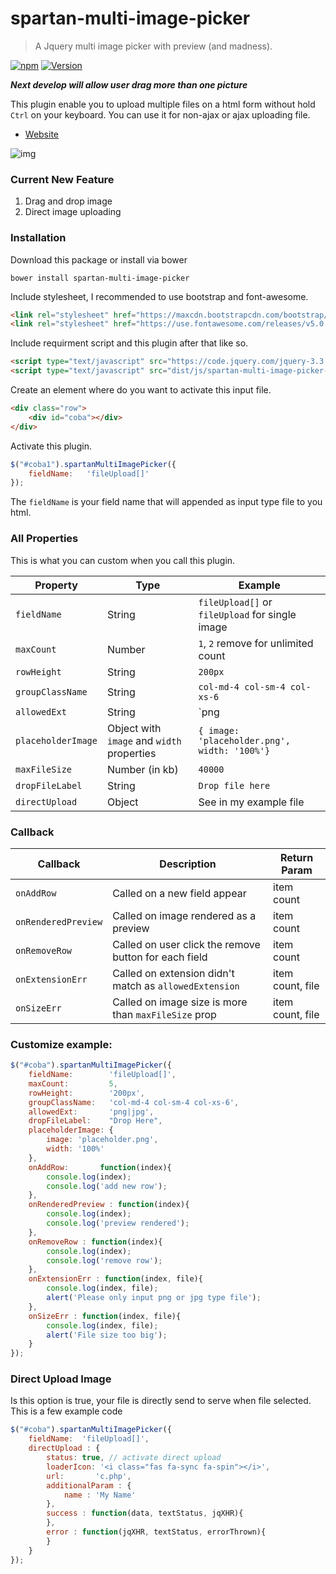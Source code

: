 # spartan-multi-image-picker
> A Jquery multi image picker with preview (and madness).



[![npm](https://img.shields.io/npm/dt/spartan-multi-image-picker.svg)](https://github.com/adispartadev/spartan-multi-image-picker)
[![Version](https://img.shields.io/npm/v/spartan-multi-image-picker.svg)](https://www.npmjs.com/package/spartan-multi-image-picker)

***Next develop will allow user drag more than one picture***


This plugin enable you to upload multiple files on a html form without hold `Ctrl` on your keyboard. You can use it for non-ajax or ajax uploading file. 


- [Website](https://adispartadev.github.io/spartan-multi-image-picker/)


![img](https://adispartadev.github.io/spartan-multi-image-picker/preview1.gif)



### Current New Feature
1. Drag and drop image
2. Direct image uploading



### Installation

Download this package or install via bower

`bower install spartan-multi-image-picker`

Include stylesheet, I recommended to use bootstrap and font-awesome.
```html
<link rel="stylesheet" href="https://maxcdn.bootstrapcdn.com/bootstrap/3.3.7/css/bootstrap.min.css" integrity="sha384-BVYiiSIFeK1dGmJRAkycuHAHRg32OmUcww7on3RYdg4Va+PmSTsz/K68vbdEjh4u" crossorigin="anonymous">
<link rel="stylesheet" href="https://use.fontawesome.com/releases/v5.0.13/css/all.css" integrity="sha384-DNOHZ68U8hZfKXOrtjWvjxusGo9WQnrNx2sqG0tfsghAvtVlRW3tvkXWZh58N9jp" crossorigin="anonymous">
```

Include requirment script and this plugin after that like so.
```html
<script type="text/javascript" src="https://code.jquery.com/jquery-3.3.1.min.js"></script>
<script type="text/javascript" src="dist/js/spartan-multi-image-picker-min.js"></script>
```



Create an element where do you want to activate this input file.

```html
<div class="row">
	<div id="coba"></div>
</div>
```

Activate this plugin.

```js
$("#coba1").spartanMultiImagePicker({
	fieldName:   'fileUpload[]'
});
```
The `fieldName` is your field name that will appended as input type file to you html.

### All Properties

This is what you can custom when you call this plugin.

| Property | Type | Example |
| ------ | ------ | ------ |
| `fieldName` | String | `fileUpload[]` or `fileUpload` for single image |
| `maxCount` | Number | `1`, `2` remove for unlimited count |
| `rowHeight` | String | `200px` |
| `groupClassName` | String | `col-md-4 col-sm-4 col-xs-6` |
| `allowedExt` | String | `png|jpg|jpeg|gif` or empty string for all type |
| `placeholderImage` | Object with `image` and `width` properties | `{ image: 'placeholder.png', width: '100%'}` |
| `maxFileSize` | Number (in kb) | `40000` |
| `dropFileLabel` | String | `Drop file here` |
| `directUpload` | Object | See in my example file |

### Callback

| Callback | Description | Return Param |
| ------ | ------ | ----- |
| `onAddRow` | Called on a new field appear | item count |
| `onRenderedPreview` | Called on image rendered as a preview  | item count |
| `onRemoveRow` | Called on user click the remove button for each field | item count |
| `onExtensionErr` | Called on extension didn't match as `allowedExtension` | item count, file |
| `onSizeErr` | Called on image size is more than `maxFileSize` prop | item count, file |

### Customize example:
```js
$("#coba").spartanMultiImagePicker({
	fieldName:        'fileUpload[]',
	maxCount:         5,
	rowHeight:        '200px',
	groupClassName:   'col-md-4 col-sm-4 col-xs-6',
	allowedExt:       'png|jpg',
	dropFileLabel:    "Drop Here",
	placeholderImage: {
	    image: 'placeholder.png',
	    width: '100%'
	},
	onAddRow:       function(index){
	    console.log(index);
		console.log('add new row');
	},
	onRenderedPreview : function(index){
	    console.log(index);
		console.log('preview rendered');
	},
	onRemoveRow : function(index){
	    console.log(index);
		console.log('remove row');
	},
	onExtensionErr : function(index, file){
	    console.log(index, file);
		alert('Please only input png or jpg type file');
	},
	onSizeErr : function(index, file){
		console.log(index, file);
		alert('File size too big');
	}
});
```

### Direct Upload Image
Is this option is true, your file is directly send to serve when file selected. This is a few example code

```js
$("#coba").spartanMultiImagePicker({
	fieldName:  'fileUpload[]',
	directUpload : {
		status: true, // activate direct upload
		loaderIcon: '<i class="fas fa-sync fa-spin"></i>',
		url:       'c.php',
		additionalParam : {
			name : 'My Name'
		},
		success : function(data, textStatus, jqXHR){
		},
		error : function(jqXHR, textStatus, errorThrown){
		}
	}
});
```
